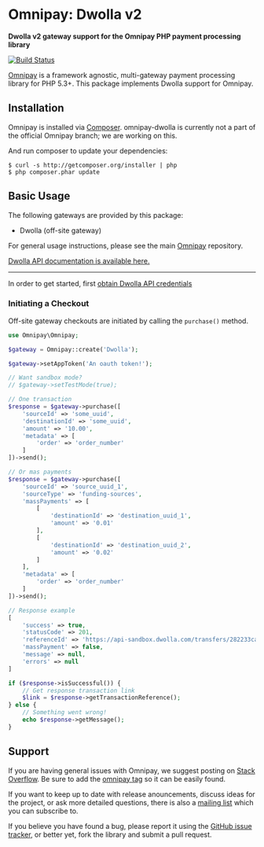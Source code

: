 # Omnipay: Dwolla v2

**Dwolla v2 gateway support for the Omnipay PHP payment processing library**

[![Build Status](https://travis-ci.org/tenantcloud/omnipay-dwolla.svg?branch=master)](https://travis-ci.org/tenantcloud/omnipay-dwolla)

[Omnipay](https://github.com/omnipay/omnipay) is a framework agnostic, multi-gateway payment
processing library for PHP 5.3+. This package implements Dwolla support for Omnipay.

## Installation

Omnipay is installed via [Composer](http://getcomposer.org/). omnipay-dwolla is currently not a part
of the official Omnipay branch; we are working on this.

And run composer to update your dependencies:

    $ curl -s http://getcomposer.org/installer | php
    $ php composer.phar update

## Basic Usage

The following gateways are provided by this package:

* Dwolla (off-site gateway)

For general usage instructions, please see the main [Omnipay](https://github.com/omnipay/omnipay)
repository.

[Dwolla API documentation is available here.](https://developers.dwolla.com)

----

In order to get started, first [obtain Dwolla API credentials](https://accounts-sandbox.dwolla.com/sign-up)

### Initiating a Checkout

Off-site gateway checkouts are initiated by calling the `purchase()` method. 
```php
use Omnipay\Omnipay;

$gateway = Omnipay::create('Dwolla');

$gateway->setAppToken('An oauth token!');

// Want sandbox mode?
// $gateway->setTestMode(true);

// One transaction
$response = $gateway->purchase([
    'sourceId' => 'some_uuid',
    'destinationId' => 'some_uuid',
    'amount' => '10.00',
    'metadata' => [
        'order' => 'order_number'
    ]
])->send();

// Or mas payments
$response = $gateway->purchase([
    'sourceId' => 'source_uuid_1',
    'sourceType' => 'funding-sources',
    'massPayments' => [
        [
            'destinationId' => 'destination_uuid_1',
            'amount' => '0.01'
        ],
        [
            'destinationId' => 'destination_uuid_2',
            'amount' => '0.02'
        ]
    ],
    'metadata' => [
        'order' => 'order_number'
    ]
])->send();

// Response example
[
    'success' => true,
    'statusCode' => 201,
    'referenceId' => 'https://api-sandbox.dwolla.com/transfers/282233ca-f85d-40e8-9ca6-a97d00ddd612',
    'massPayment' => false,
    'message' => null,
    'errors' => null
]

if ($response->isSuccessful()) {
    // Get response transaction link
    $link = $response->getTransactionReference();
} else {
    // Something went wrong!
    echo $response->getMessage();
}
```


## Support

If you are having general issues with Omnipay, we suggest posting on
[Stack Overflow](http://stackoverflow.com/). Be sure to add the
[omnipay tag](http://stackoverflow.com/questions/tagged/omnipay) so it can be easily found.

If you want to keep up to date with release anouncements, discuss ideas for the project,
or ask more detailed questions, there is also a [mailing list](https://groups.google.com/forum/#!forum/omnipay) which
you can subscribe to.

If you believe you have found a bug, please report it using the [GitHub issue tracker](https://github.com/tenantcloud/omnipay-dwolla/issues),
or better yet, fork the library and submit a pull request.
